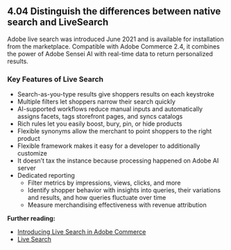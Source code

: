 ## 4.04 Distinguish the differences between native search and LiveSearch

Adobe live search was introduced June 2021 and is available for installation from the marketplace. Compatible with Adobe Commerce 2.4, it combines the power of Adobe Sensei AI with real-time data to return personalized results.

### Key Features of Live Search

* Search-as-you-type results give shoppers results on each keystroke
* Multiple filters let shoppers narrow their search quickly
* AI-supported workflows reduce manual inputs and automatically assigns facets, tags storefront pages, and syncs catalogs
* Rich rules let you easily boost, bury, pin, or hide products
* Flexible synonyms allow the merchant to point shoppers to the right product
* Flexible framework makes it easy for a developer to additionally customize
* It doesn’t tax the instance because processing happened on Adobe AI server
* Dedicated reporting
  * Filter metrics by impressions, views, clicks, and more</li>
  * Identify shopper behavior with insights into queries, their variations and results, and how queries fluctuate over time</li>
  * Measure merchandising effectiveness with revenue attribution</li>

**Further reading:** 

* [Introducing Live Search in Adobe Commerce](https://magento.com/blog/magento-news/introducing-live-search-adobe-commerce)
* [Live Search](https://marketplace.magento.com/magento-live-search.html#description)